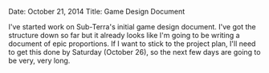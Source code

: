 Date: October 21, 2014
Title: Game Design Document

I've started work on Sub-Terra's initial game design document. I've got the structure down so far but it already looks like I'm going to be writing a document of epic proportions. If I want to stick to the project plan, I'll need to get this done by Saturday (October 26), so the next few days are going to be very, very long.
